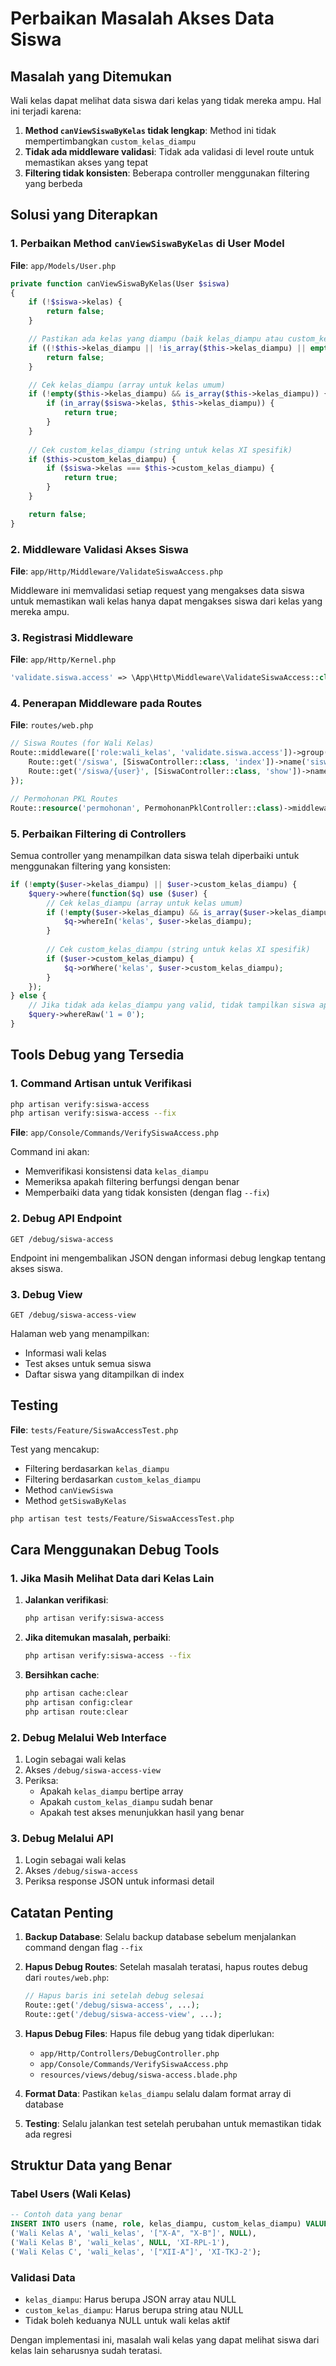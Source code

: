 # Perbaikan Masalah Akses Data Siswa

## Masalah yang Ditemukan

Wali kelas dapat melihat data siswa dari kelas yang tidak mereka ampu. Hal ini terjadi karena:

1. **Method `canViewSiswaByKelas` tidak lengkap**: Method ini tidak mempertimbangkan `custom_kelas_diampu`
2. **Tidak ada middleware validasi**: Tidak ada validasi di level route untuk memastikan akses yang tepat
3. **Filtering tidak konsisten**: Beberapa controller menggunakan filtering yang berbeda

## Solusi yang Diterapkan

### 1. Perbaikan Method `canViewSiswaByKelas` di User Model

**File**: `app/Models/User.php`

```php
private function canViewSiswaByKelas(User $siswa)
{
    if (!$siswa->kelas) {
        return false;
    }

    // Pastikan ada kelas yang diampu (baik kelas_diampu atau custom_kelas_diampu)
    if ((!$this->kelas_diampu || !is_array($this->kelas_diampu) || empty($this->kelas_diampu)) && !$this->custom_kelas_diampu) {
        return false;
    }

    // Cek kelas_diampu (array untuk kelas umum)
    if (!empty($this->kelas_diampu) && is_array($this->kelas_diampu)) {
        if (in_array($siswa->kelas, $this->kelas_diampu)) {
            return true;
        }
    }
    
    // Cek custom_kelas_diampu (string untuk kelas XI spesifik)
    if ($this->custom_kelas_diampu) {
        if ($siswa->kelas === $this->custom_kelas_diampu) {
            return true;
        }
    }

    return false;
}
```

### 2. Middleware Validasi Akses Siswa

**File**: `app/Http/Middleware/ValidateSiswaAccess.php`

Middleware ini memvalidasi setiap request yang mengakses data siswa untuk memastikan wali kelas hanya dapat mengakses siswa dari kelas yang mereka ampu.

### 3. Registrasi Middleware

**File**: `app/Http/Kernel.php`

```php
'validate.siswa.access' => \App\Http\Middleware\ValidateSiswaAccess::class,
```

### 4. Penerapan Middleware pada Routes

**File**: `routes/web.php`

```php
// Siswa Routes (for Wali Kelas)
Route::middleware(['role:wali_kelas', 'validate.siswa.access'])->group(function() {
    Route::get('/siswa', [SiswaController::class, 'index'])->name('siswa.index');
    Route::get('/siswa/{user}', [SiswaController::class, 'show'])->name('siswa.show');
});

// Permohonan PKL Routes
Route::resource('permohonan', PermohonanPklController::class)->middleware('validate.siswa.access');
```

### 5. Perbaikan Filtering di Controllers

Semua controller yang menampilkan data siswa telah diperbaiki untuk menggunakan filtering yang konsisten:

```php
if (!empty($user->kelas_diampu) || $user->custom_kelas_diampu) {
    $query->where(function($q) use ($user) {
        // Cek kelas_diampu (array untuk kelas umum)
        if (!empty($user->kelas_diampu) && is_array($user->kelas_diampu)) {
            $q->whereIn('kelas', $user->kelas_diampu);
        }
        
        // Cek custom_kelas_diampu (string untuk kelas XI spesifik)
        if ($user->custom_kelas_diampu) {
            $q->orWhere('kelas', $user->custom_kelas_diampu);
        }
    });
} else {
    // Jika tidak ada kelas_diampu yang valid, tidak tampilkan siswa apapun
    $query->whereRaw('1 = 0');
}
```

## Tools Debug yang Tersedia

### 1. Command Artisan untuk Verifikasi

```bash
php artisan verify:siswa-access
php artisan verify:siswa-access --fix
```

**File**: `app/Console/Commands/VerifySiswaAccess.php`

Command ini akan:
- Memverifikasi konsistensi data `kelas_diampu`
- Memeriksa apakah filtering berfungsi dengan benar
- Memperbaiki data yang tidak konsisten (dengan flag `--fix`)

### 2. Debug API Endpoint

```
GET /debug/siswa-access
```

Endpoint ini mengembalikan JSON dengan informasi debug lengkap tentang akses siswa.

### 3. Debug View

```
GET /debug/siswa-access-view
```

Halaman web yang menampilkan:
- Informasi wali kelas
- Test akses untuk semua siswa
- Daftar siswa yang ditampilkan di index

## Testing

**File**: `tests/Feature/SiswaAccessTest.php`

Test yang mencakup:
- Filtering berdasarkan `kelas_diampu`
- Filtering berdasarkan `custom_kelas_diampu`
- Method `canViewSiswa`
- Method `getSiswaByKelas`

```bash
php artisan test tests/Feature/SiswaAccessTest.php
```

## Cara Menggunakan Debug Tools

### 1. Jika Masih Melihat Data dari Kelas Lain

1. **Jalankan verifikasi**:
   ```bash
   php artisan verify:siswa-access
   ```

2. **Jika ditemukan masalah, perbaiki**:
   ```bash
   php artisan verify:siswa-access --fix
   ```

3. **Bersihkan cache**:
   ```bash
   php artisan cache:clear
   php artisan config:clear
   php artisan route:clear
   ```

### 2. Debug Melalui Web Interface

1. Login sebagai wali kelas
2. Akses `/debug/siswa-access-view`
3. Periksa:
   - Apakah `kelas_diampu` bertipe array
   - Apakah `custom_kelas_diampu` sudah benar
   - Apakah test akses menunjukkan hasil yang benar

### 3. Debug Melalui API

1. Login sebagai wali kelas
2. Akses `/debug/siswa-access`
3. Periksa response JSON untuk informasi detail

## Catatan Penting

1. **Backup Database**: Selalu backup database sebelum menjalankan command dengan flag `--fix`

2. **Hapus Debug Routes**: Setelah masalah teratasi, hapus routes debug dari `routes/web.php`:
   ```php
   // Hapus baris ini setelah debug selesai
   Route::get('/debug/siswa-access', ...);
   Route::get('/debug/siswa-access-view', ...);
   ```

3. **Hapus Debug Files**: Hapus file debug yang tidak diperlukan:
   - `app/Http/Controllers/DebugController.php`
   - `app/Console/Commands/VerifySiswaAccess.php`
   - `resources/views/debug/siswa-access.blade.php`

4. **Format Data**: Pastikan `kelas_diampu` selalu dalam format array di database

5. **Testing**: Selalu jalankan test setelah perubahan untuk memastikan tidak ada regresi

## Struktur Data yang Benar

### Tabel Users (Wali Kelas)

```sql
-- Contoh data yang benar
INSERT INTO users (name, role, kelas_diampu, custom_kelas_diampu) VALUES
('Wali Kelas A', 'wali_kelas', '["X-A", "X-B"]', NULL),
('Wali Kelas B', 'wali_kelas', NULL, 'XI-RPL-1'),
('Wali Kelas C', 'wali_kelas', '["XII-A"]', 'XI-TKJ-2');
```

### Validasi Data

- `kelas_diampu`: Harus berupa JSON array atau NULL
- `custom_kelas_diampu`: Harus berupa string atau NULL
- Tidak boleh keduanya NULL untuk wali kelas aktif

Dengan implementasi ini, masalah wali kelas yang dapat melihat siswa dari kelas lain seharusnya sudah teratasi.
